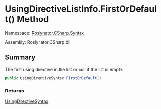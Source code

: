 # UsingDirectiveListInfo\.FirstOrDefault\(\) Method

Namespace: [Roslynator.CSharp.Syntax](../../README.md)

Assembly: Roslynator\.CSharp\.dll

## Summary

The first using directive in the list or null if the list is empty\.

```csharp
public UsingDirectiveSyntax FirstOrDefault()
```

### Returns

[UsingDirectiveSyntax](https://docs.microsoft.com/en-us/dotnet/api/microsoft.codeanalysis.csharp.syntax.usingdirectivesyntax)




